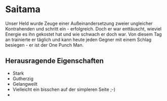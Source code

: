 # Saitama

Unser Held wurde Zeuge einer Außeinandersetzung  zweier ungleicher Kontrahenden und schritt ein - erfolgreich. Doch er war enttäuscht, wieviel Energie es ihn gekostet hat und wie schwach er doch war. Von diesem Tag an trainierte er täglich und kann heute jeden Gegner mit einem Schlag besiegen - er ist der One Punch Man.

## Herausragende Eigenschaften

* Stark
* Gutherzig
* Gelangweilt
* Vielleicht ein bisschen auf der simpleren Seite ;-)
* 